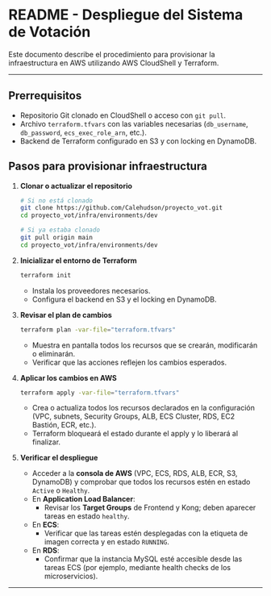 # README - Despliegue del Sistema de Votación

Este documento describe el procedimiento para provisionar la infraestructura en AWS utilizando AWS CloudShell y Terraform.

---

## Prerrequisitos

- Repositorio Git clonado en CloudShell o acceso con `git pull`.
- Archivo `terraform.tfvars` con las variables necesarias (`db_username`, `db_password`, `ecs_exec_role_arn`, etc.).
- Backend de Terraform configurado en S3 y con locking en DynamoDB.

## Pasos para provisionar infraestructura

1. **Clonar o actualizar el repositorio**

   ```bash
   # Si no está clonado
   git clone https://github.com/Calehudson/proyecto_vot.git
   cd proyecto_vot/infra/environments/dev

   # Si ya estaba clonado
   git pull origin main
   cd proyecto_vot/infra/environments/dev
   ```

2. **Inicializar el entorno de Terraform**

   ```bash
   terraform init
   ```

   - Instala los proveedores necesarios.
   - Configura el backend en S3 y el locking en DynamoDB.

3. **Revisar el plan de cambios**

   ```bash
   terraform plan -var-file="terraform.tfvars"
   ```

   - Muestra en pantalla todos los recursos que se crearán, modificarán o eliminarán.
   - Verificar que las acciones reflejen los cambios esperados.

4. **Aplicar los cambios en AWS**

   ```bash
   terraform apply -var-file="terraform.tfvars"
   ```

   - Crea o actualiza todos los recursos declarados en la configuración (VPC, subnets, Security Groups, ALB, ECS Cluster, RDS, EC2 Bastión, ECR, etc.).
   - Terraform bloqueará el estado durante el apply y lo liberará al finalizar.

5. **Verificar el despliegue**

   - Acceder a la **consola de AWS** (VPC, ECS, RDS, ALB, ECR, S3, DynamoDB) y comprobar que todos los recursos estén en estado `Active` o `Healthy`.
   - En **Application Load Balancer**:
     - Revisar los **Target Groups** de Frontend y Kong; deben aparecer tareas en estado `healthy`.
   - En **ECS**:
     - Verificar que las tareas estén desplegadas con la etiqueta de imagen correcta y en estado `RUNNING`.
   - En **RDS**:
     - Confirmar que la instancia MySQL esté accesible desde las tareas ECS (por ejemplo, mediante health checks de los microservicios).

---

